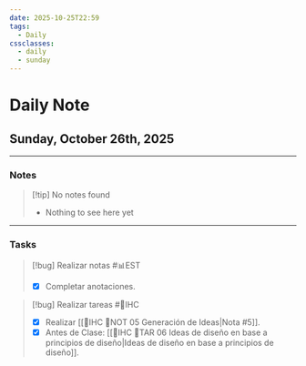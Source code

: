 ```yaml
---
date: 2025-10-25T22:59
tags:
  - Daily
cssclasses:
  - daily
  - sunday
---
```


# Daily Note
## Sunday, October 26th, 2025

***

### Notes

> [!tip] No notes found
> - Nothing to see here yet

***

### Tasks

> [!bug] Realizar notas #📊EST
> - [x] Completar anotaciones.

> [!bug] Realizar tareas #🎨IHC
> - [x] Realizar [[🎨IHC 📝NOT 05 Generación de Ideas|Nota #5]].
> - [x] Antes de Clase: [[🎨IHC 📝TAR 06 Ideas de diseño en base a principios de diseño|Ideas de diseño en base a principios de diseño]].
